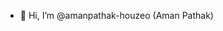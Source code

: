 - 👋 Hi, I’m @amanpathak-houzeo (Aman Pathak)

<!---
amanpathak-houzeo/amanpathak-houzeo is a ✨ special ✨ repository because its `README.md` (this file) appears on your GitHub profile.
You can click the Preview link to take a look at your changes.
--->
